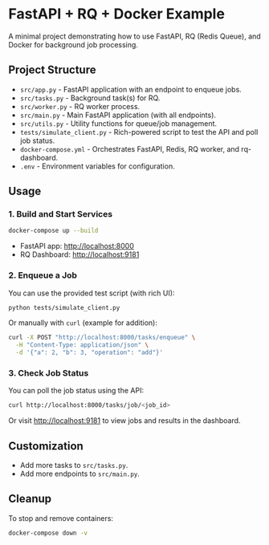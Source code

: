 # FastAPI + RQ + Docker Example

A minimal project demonstrating how to use FastAPI, RQ (Redis Queue), and Docker for background job processing.

## Project Structure

- `src/app.py` - FastAPI application with an endpoint to enqueue jobs.
- `src/tasks.py` - Background task(s) for RQ.
- `src/worker.py` - RQ worker process.
- `src/main.py` - Main FastAPI application (with all endpoints).
- `src/utils.py` - Utility functions for queue/job management.
- `tests/simulate_client.py` - Rich-powered script to test the API and poll job status.
- `docker-compose.yml` - Orchestrates FastAPI, Redis, RQ worker, and rq-dashboard.
- `.env` - Environment variables for configuration.

## Usage

### 1. Build and Start Services

```sh
docker-compose up --build
```

- FastAPI app: [http://localhost:8000](http://localhost:8000)
- RQ Dashboard: [http://localhost:9181](http://localhost:9181)

### 2. Enqueue a Job

You can use the provided test script (with rich UI):

```sh
python tests/simulate_client.py
```

Or manually with `curl` (example for addition):

```sh
curl -X POST "http://localhost:8000/tasks/enqueue" \
  -H "Content-Type: application/json" \
  -d '{"a": 2, "b": 3, "operation": "add"}'
```

### 3. Check Job Status

You can poll the job status using the API:

```sh
curl http://localhost:8000/tasks/job/<job_id>
```

Or visit [http://localhost:9181](http://localhost:9181) to view jobs and results in the dashboard.

## Customization

- Add more tasks to `src/tasks.py`.
- Add more endpoints to `src/main.py`.

## Cleanup

To stop and remove containers:

```sh
docker-compose down -v
```
